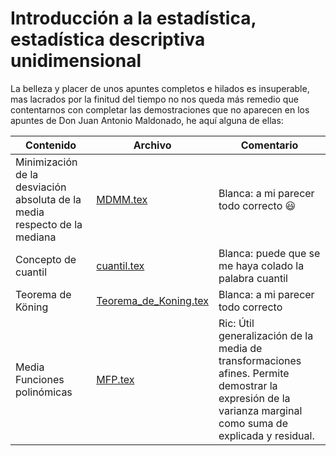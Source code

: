 # Introducción a la estadística, estadística descriptiva unidimensional  
La belleza y placer de unos apuntes completos e hilados es insuperable, mas lacrados por la finitud del tiempo no nos queda más remedio que contentarnos con completar las demostraciones que no aparecen en los apuntes de Don Juan Antonio Maldonado, he aquí alguna de ellas:

Contenido | Archivo  | Comentario
--- | --- | ---
Minimización de la desviación absoluta de la media respecto de la mediana | [MDMM.tex](MDMM.tex)| Blanca: a mi parecer todo correcto :smiley:
Concepto de cuantil | [cuantil.tex](cuantil.tex)| Blanca: puede que se me haya colado la palabra cuantil  
Teorema de Köning | [Teorema_de_Koning.tex](Teorema_de_koning.tex)| Blanca: a mi parecer todo correcto   
Media Funciones polinómicas | [MFP.tex](MFP.tex) | Ric: Útil generalización de la media de transformaciones afines. Permite demostrar la expresión de la varianza marginal como suma de explicada y residual.
